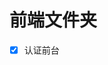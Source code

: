 <!--
 * @Description: 前端文件夹md
 * @Author: hairyOwl
 * @Date: 2022-02-23 14:18:23
 * @LastEditors: hairyOwl
 * @LastEditTime: 2022-02-25 22:38:18
-->
# 前端文件夹

- [x]  认证前台
